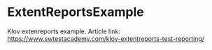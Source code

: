 # ExtentReportsExample
Klov extenreports example.
Article link: https://www.swtestacademy.com/klov-extentreports-test-reporting/
